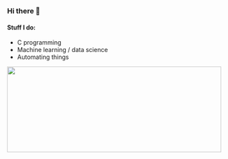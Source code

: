 ### Hi there 👋

#### Stuff I do:
  * C programming
  * Machine learning / data science
  * Automating things

<img height="200px" width="500px" src="https://github-readme-stats.vercel.app/api/top-langs/?username=KristupasTrr&hide_title=true&hide_border=true&layout=compact&theme=tokyonight&line_height=21"/>
